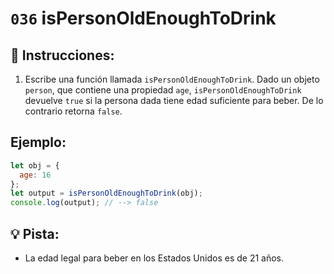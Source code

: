 # `036` isPersonOldEnoughToDrink

## 📝 Instrucciones:

1. Escribe una función llamada `isPersonOldEnoughToDrink`. Dado un objeto `person`, que contiene una propiedad `age`, `isPersonOldEnoughToDrink` devuelve `true` si la persona dada tiene edad suficiente para beber. De lo contrario retorna `false`.

## Ejemplo:

```Javascript
let obj = {
  age: 16
};
let output = isPersonOldEnoughToDrink(obj);
console.log(output); // --> false
```

## 💡 Pista:

 + La edad legal para beber en los Estados Unidos es de 21 años.

